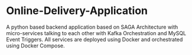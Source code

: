 # Online-Delivery-Application
A python based backend application based on SAGA Architecture with micro-services talking to each other with Kafka Orchestration and MySQL Event Triggers. All services are deployed using Docker and orchestrated using Docker Compose.
